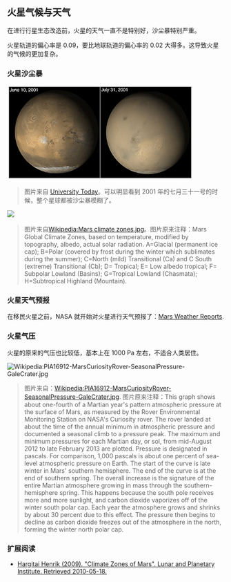 ## 火星气候与天气



在进行行星生态改造前，火星的天气一直不是特别好，沙尘暴特别严重。

火星轨道的偏心率是 0.09，要比地球轨道的偏心率的 0.02 大得多。这导致火星的气候的更加复杂。


### 火星沙尘暴




![](resources/duststorms.jpg)

> 图片来自 [University Today](http://www.universetoday.com/14892/mars-dust-storms/)。可以明显看到 2001 年的七月三十一号的时候，整个星球都被沙尘暴模糊了。

![](https://upload.wikimedia.org/wikipedia/en/d/da/Mars_climate_zones.jpg)


> 图片来自[Wikipedia:Mars climate zones.jpg](https://en.wikipedia.org/wiki/File:Mars_climate_zones.jpg)。图片原来注释：Mars Global Climate Zones, based on temperature, modified by topography, albedo, actual solar radiation. A=Glacial (permanent ice cap); B=Polar (covered by frost during the winter which sublimates during the summer); C=North (mild) Transitional (Ca) and C South (extreme) Transitional (Cb); D= Tropical; E= Low albedo tropical; F= Subpolar Lowland (Basins); G=Tropical Lowland (Chasmata); H=Subtropical Highland (Mountain).



### 火星天气预报

在移民火星之前，NASA 就开始对火星进行天气预报了：[Mars Weather Reports](http://www.msss.com/msss_images/subject/weather_reports.html).


### 火星气压


火星的原来的气压也比较低，基本上在 1000 Pa 左右，不适合人类居住。

![Wikipedia:PIA16912-MarsCuriosityRover-SeasonalPressure-GaleCrater.jpg](https://upload.wikimedia.org/wikipedia/commons/8/82/PIA16912-MarsCuriosityRover-SeasonalPressure-GaleCrater.jpg)

> 图片来自：[Wikipedia:PIA16912-MarsCuriosityRover-SeasonalPressure-GaleCrater.jpg](https://en.wikipedia.org/wiki/File:PIA16912-MarsCuriosityRover-SeasonalPressure-GaleCrater.jpg). 图片原来注释：This graph shows about one-fourth of a Martian year's pattern atmospheric pressure at the surface of Mars, as measured by the Rover Environmental Monitoring Station on NASA's Curiosity rover. The rover landed at about the time of the annual minimum in atmospheric pressure and documented a seasonal climb to a pressure peak. The maximum and minimum pressures for each Martian day, or sol, from mid-August 2012 to late February 2013 are plotted. Pressure is designated in pascals. For comparison, 1,000 pascals is about one percent of sea-level atmospheric pressure on Earth.
The start of the curve is late winter in Mars' southern hemisphere. The end of the curve is at the end of southern spring. The overall increase is the signature of the entire Martian atmosphere growing in mass through the southern-hemisphere spring. This happens because the south pole receives more and more sunlight, and carbon dioxide vaporizes off of the winter south polar cap. Each year the atmosphere grows and shrinks by about 30 percent due to this effect. The pressure then begins to decline as carbon dioxide freezes out of the atmosphere in the north, forming the winter north polar cap.




### 扩展阅读

* [Hargitai Henrik (2009). "Climate Zones of Mars". Lunar and Planetary Institute. Retrieved 2010-05-18.](http://www.lpi.usra.edu/meetings/lpsc2010/pdf/1199.pdf)
